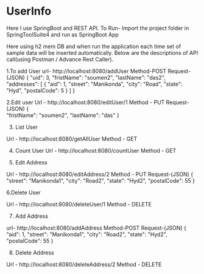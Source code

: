 # UserInfo
Here I use SpringBoot and REST API.
To Run- Import the project folder in SpringToolSuite4 and run as SpringBoot App 

Here using h2 mem DB and when run the application each time set of sample data will be inserted automatically.
Below are the descriptions of API call(using Postman / Advance Rest Caller).


1.To add User
url- http://localhost:8080/addUser
Method-POST
Request-(JSON)
{
 "uid": 3,
 "fristName": "soumen2",
 "lastName": "das2",
 "addresses": [
  {
   "aid": 1,
   "street": "Manikonda",
   "city": "Road",
   "state": "Hyd",
   "postalCode": 5
  }
  ]
 }


2.Edit user
Url - http://localhost:8080/editUser/1
Method - PUT
Request-(JSON)
{  
  "fristName": "soumen2",
  "lastName": "das"
}

3. List User

Url - http://localhost:8080/getAllUser
Method - GET
 
4. Count User
Url - http://localhost:8080/countUser
Method - GET

5. Edit Address

Url - http://localhost:8080/editAddress/2
Method - PUT
Request-(JSON)
{
  "street": "Manikonda1",
  "city": "Road2",
  "state": "Hyd2",
  "postalCode": 55
}

6.Delete User

Url - http://localhost:8080/deleteUser/1
Method - DELETE

7. Add Address

url- http://localhost:8080/addAddress
Method-POST
Request-(JSON)
{
    "aid": 1,
    "street": "Manikonda1",
    "city": "Road2",
    "state": "Hyd2",
    "postalCode": 55
}

8. Delete Address

Url - http://localhost:8080/deleteAddress/2
Method - DELETE



